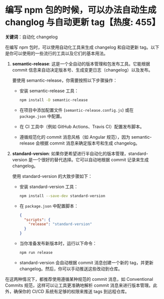 # 编写 npm 包的时候，可以办法自动生成 changlog 与自动更新 tag【热度: 455】

**关键词**：自动化 changelog

在编写 npm 包时，可以使用自动化工具来生成 changelog 和自动更新 tag。以下是你可以使用的一些流行的工具以及它们的基本用法。

1. **semantic-release**: 这是一个全自动的版本管理和包发布工具。它能根据 commit 信息来自动决定版本号、生成变更日志（changelog）以及发布。

   要使用 semantic-release，你需要按照以下步骤操作：

   - 安装 semantic-release 工具：

     ```sh
     npm install -D semantic-release
     ```

   - 在项目中添加配置文件 (`semantic-release.config.js`) 或在 `package.json` 中配置。
   - 在 CI 工具中（例如 GitHub Actions、Travis CI）配置发布脚本。
   - 遵循规范化的 commit 消息风格（如 Angular 规范），因为 semantic-release 会根据 commit 消息来确定版本号和生成 changelog。

2. **standard-version**: 如果你更希望进行半自动化的版本管理，standard-version 是一个很好的替代选择。它可以自动地根据 commit 记录来生成 changelog。

   使用 standard-version 的大致步骤如下：

   - 安装 standard-version 工具：

     ```sh
     npm install --save-dev standard-version
     ```

   - 在 `package.json` 中配置脚本：

     ```json
     {
       "scripts": {
         "release": "standard-version"
       }
     }
     ```

   - 当你准备发布新版本时，运行以下命令：

     ```sh
     npm run release
     ```

   - standard-version 会自动根据 commit 消息创建一个新的 tag，并更新 changelog。然后，你可以手动推送这些改动到仓库。

在这两种情况下，都推荐使用遵循某种规范的 commit 消息，如 Conventional Commits 规范，这样可以让工具更准确地解析 commit 消息来进行版本管理。此外，确保你的 CI/CD 系统有足够的权限来推送 tags 到远程仓库。